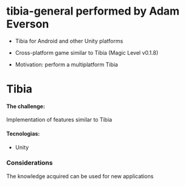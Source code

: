 # tibia-general performed by Adam Everson

* Tibia for Android and other Unity platforms

* Cross-platform game similar to Tibia (Magic Level v0.1.8)

* Motivation: perform a multiplatform Tibia

# Tibia
#### The challenge:
Implementation of features similar to Tibia

#### Tecnologias:
  - Unity

### Considerations
The knowledge acquired can be used for new applications
